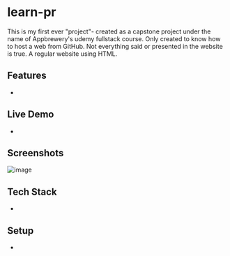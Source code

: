 # learn-pr

This is my first ever "project"- created as a capstone project under the name of Appbrewery's udemy fullstack course.
Only created to know how to host a web from GitHub.
Not everything said or presented in the website is true.
A regular website using HTML.

## Features
- 

## Live Demo
-

## Screenshots
![image](https://github.com/user-attachments/assets/13cd0f49-bc0e-4c34-b38c-0fabbeee0ba2)

## Tech Stack
-

## Setup
-
